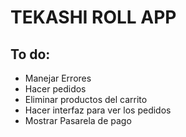 # TEKASHI ROLL APP

## To do:
* Manejar Errores
* Hacer pedidos 
* Eliminar productos del carrito 
* Hacer interfaz para ver los pedidos 
* Mostrar Pasarela de pago

